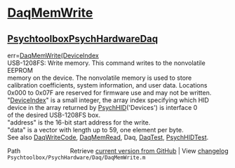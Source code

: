 # [DaqMemWrite](DaqMemWrite)
## [Psychtoolbox](Psychtoolbox)[PsychHardware](PsychHardware)[Daq](Daq)

err=[DaqMemWrite](DaqMemWrite)[(DeviceIndex]((DeviceIndex),address,data)  
USB-1208FS: Write memory. This command writes to the nonvolatile EEPROM  
memory on the device. The nonvolatile memory is used to store  
calibration coefficients, system information, and user data.  Locations  
0x000 to 0x07F are reserved for firmware use and may not be written.  
"[DeviceIndex](DeviceIndex)" is a small integer, the array index specifying which HID  
      device in the array returned by [PsychHID](PsychHID)('Devices') is interface 0  
      of the desired USB-1208FS box.  
"address" is the 16-bit start address for the write.  
"data" is a vector with length up to 59, one element per byte.  
See also [DaqWriteCode](DaqWriteCode), [DaqMemRead](DaqMemRead), Daq, [DaqTest](DaqTest), [PsychHIDTest](PsychHIDTest).  




<div class="code_header" style="text-align:right;">
  <span style="float:left;">Path&nbsp;&nbsp;</span> <span class="counter">Retrieve <a href=
  "https://raw.github.com/Psychtoolbox-3/Psychtoolbox-3/beta/Psychtoolbox/PsychHardware/Daq/DaqMemWrite.m">current version from GitHub</a> | View <a href=
  "https://github.com/Psychtoolbox-3/Psychtoolbox-3/commits/beta/Psychtoolbox/PsychHardware/Daq/DaqMemWrite.m">changelog</a></span>
</div>
<div class="code">
  <code>Psychtoolbox/PsychHardware/Daq/DaqMemWrite.m</code>
</div>


